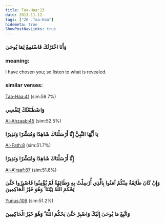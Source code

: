 ```yaml
---
title: Taa-Haa:13
date: 2013-11-12
tags: ["20 .Taa-Haa"]
hidemeta: true 
ShowPostNavLinks: true 
---
```

### وَأَنَا اخْتَرْتُكَ فَاسْتَمِعْ لِمَا يُوحَىٰ
### meaning: 
I have chosen you; so listen to what is revealed.
### similar verses: 

[Taa-Haa:41](/20/41) (sim:59.7%)

### وَاصْطَنَعْتُكَ لِنَفْسِي

[Al-Ahzaab:45](/33/45) (sim:52.5%)

### يَا أَيُّهَا النَّبِيُّ إِنَّا أَرْسَلْنَاكَ شَاهِدًا وَمُبَشِّرًا وَنَذِيرًا

[Al-Fath:8](/48/8) (sim:51.7%)

### إِنَّا أَرْسَلْنَاكَ شَاهِدًا وَمُبَشِّرًا وَنَذِيرًا

[Al-A'raaf:87](/7/87) (sim:51.6%)

### وَإِنْ كَانَ طَائِفَةٌ مِنْكُمْ آمَنُوا بِالَّذِي أُرْسِلْتُ بِهِ وَطَائِفَةٌ لَمْ يُؤْمِنُوا فَاصْبِرُوا حَتَّىٰ يَحْكُمَ اللَّهُ بَيْنَنَا ۚ وَهُوَ خَيْرُ الْحَاكِمِينَ

[Yunus:109](/10/109) (sim:51.2%)

### وَاتَّبِعْ مَا يُوحَىٰ إِلَيْكَ وَاصْبِرْ حَتَّىٰ يَحْكُمَ اللَّهُ ۚ وَهُوَ خَيْرُ الْحَاكِمِينَ
